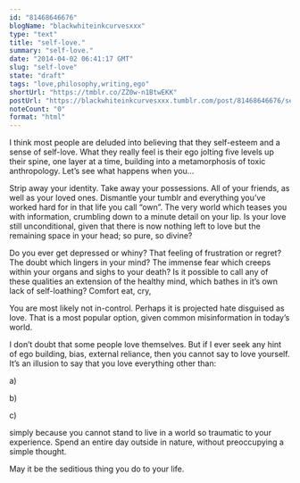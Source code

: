 ```yaml
---
id: "81468646676"
blogName: "blackwhiteinkcurvesxxx"
type: "text"
title: "self-love."
summary: "self-love."
date: "2014-04-02 06:41:17 GMT"
slug: "self-love"
state: "draft"
tags: "love,philosophy,writing,ego"
shortUrl: "https://tmblr.co/ZZ0w-n1BtwEKK"
postUrl: "https://blackwhiteinkcurvesxxx.tumblr.com/post/81468646676/self-love"
noteCount: "0"
format: "html"
---
```


I think most people are deluded into believing that they self-esteem and a sense of self-love. What they really feel is their ego jolting five levels up their spine, one layer at a time, building into a metamorphosis of toxic anthropology. Let’s see what happens when you…

Strip away your identity. Take away your possessions. All of your friends, as well as your loved ones. Dismantle your tumblr and everything you’ve worked hard for in that life you call “own”. The very world which teases you with information, crumbling down to a minute detail on your lip. Is your love still unconditional, given that there is now nothing left to love but the remaining space in your head; so pure, so divine? 

Do you ever get depressed or whiny? That feeling of frustration or regret? The doubt which lingers in your mind? The immense fear which creeps within your organs and sighs to your death? Is it possible to call any of these qualities an extension of the healthy mind, which bathes in it’s own lack of self-loathing? Comfort eat, cry, 

You are most likely not in-control. Perhaps it is projected hate disguised as love. That is a most popular option, given common misinformation in today’s world. 

I don’t doubt that some people love themselves. But if I ever seek any hint of ego building, bias, external reliance, then you cannot say to love yourself. It’s an illusion to say that you love everything other than:

a)

b)

c) 

simply because you cannot stand to live in a world so traumatic to your experience. Spend an entire day outside in nature, without preoccupying a simple thought. 

May it be the seditious thing you do to your life.